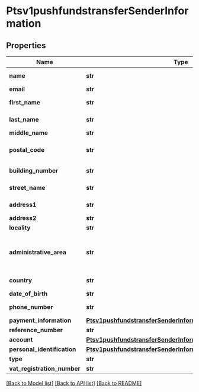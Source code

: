 # Ptsv1pushfundstransferSenderInformation

## Properties
Name | Type | Description | Notes
------------ | ------------- | ------------- | -------------
**name** | **str** | Name of sender.  Funds Disbursement  This value is the name of the originator sending the funds disbursement.  Government entities should use this field  | [optional] 
**email** | **str** | Customer&#39;s email address, including the full domain name.  | [optional] 
**first_name** | **str** | This field contains the first name of the entity funding the transaction Mandatory for card payments  | [optional] 
**last_name** | **str** | This field contains the last name of the entity funding the transaction Mandatory for card payments  | [optional] 
**middle_name** | **str** | This field contains the  middle name of the entity funding the transaction  | [optional] 
**postal_code** | **str** | Sender&#39;s postal code.  For USA, this must be a valid value of 5 digits or 5 digits hyphen 4 digits, for example &#39;63368&#39;, &#39;63368-5555&#39;. For other regions, this can be alphanumeric, length 1-10.  Required for FDCCompass.  | [optional] 
**building_number** | **str** | Building number in the street address.  For example, if the street address is: Rua da Quitanda 187 then the building number is 187.  Applicable to domestic Colombia transactions only.  | [optional] 
**street_name** | **str** | This field contains the street name of the recipient&#39;s address.  Applicable to domestic Colombia transactions only.  | [optional] 
**address1** | **str** | Street address of sender.  Funds Disbursement  This value is the address of the originator sending the funds disbursement.  Required for card transactions  | [optional] 
**address2** | **str** | Used for additional address information. For example: Attention: Accounts Payable  Optional field.  | [optional] 
**locality** | **str** | The sender&#39;s city Mandatory for card payments  | [optional] 
**administrative_area** | **str** | Sender&#39;s state. Use the State, Province, and Territory Codes for the United States and Canada.The sender&#39;s province, state or territory. Conditional, required if sender&#39;s country is USA or CAN. Must be uppercase alpha 2 or 3 character country subdivision code.  See https://developer.cybersource.com/library/documentation/sbc/quickref/states_and_provinces.pdf  Mandatory for card payments  | [optional] 
**country** | **str** | Sender&#39;s country code. Use ISO Standard Alpha Country Codes.  https://developer.cybersource.com/library/documentation/sbc/quickref/countries_alpha_list.pdf  | [optional] 
**date_of_birth** | **str** | Sender&#39;s date of birth in YYYYMMDD format.  | [optional] 
**phone_number** | **str** | Customer&#39;s phone number.  It is recommended that you include the country code when the order is from outside the U.S.  | [optional] 
**payment_information** | [**Ptsv1pushfundstransferSenderInformationPaymentInformation**](Ptsv1pushfundstransferSenderInformationPaymentInformation.md) |  | [optional] 
**reference_number** | **str** | Reference number generated by you that uniquely identifies the sender.  | [optional] 
**account** | [**Ptsv1pushfundstransferSenderInformationAccount**](Ptsv1pushfundstransferSenderInformationAccount.md) |  | [optional] 
**personal_identification** | [**Ptsv1pushfundstransferSenderInformationPersonalIdentification**](Ptsv1pushfundstransferSenderInformationPersonalIdentification.md) |  | [optional] 
**type** | **str** | &#x60;B&#x60; for Business or &#x60;I&#x60; for individual.  | [optional] 
**vat_registration_number** | **str** | Customer&#39;s government-assigned tax identification number.  | [optional] 

[[Back to Model list]](../README.md#documentation-for-models) [[Back to API list]](../README.md#documentation-for-api-endpoints) [[Back to README]](../README.md)


